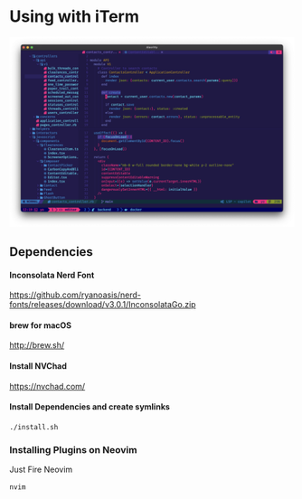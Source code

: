 # Using with iTerm

![Terminal Screenshot](https://raw.githubusercontent.com/stulzer/dot-files/master/screenshot.png)

## Dependencies

#### Inconsolata Nerd Font
https://github.com/ryanoasis/nerd-fonts/releases/download/v3.0.1/InconsolataGo.zip

#### brew for macOS
http://brew.sh/

#### Install NVChad
https://nvchad.com/

#### Install Dependencies and create symlinks
```
./install.sh
```

### Installing Plugins on Neovim
Just Fire Neovim
```
nvim
```
